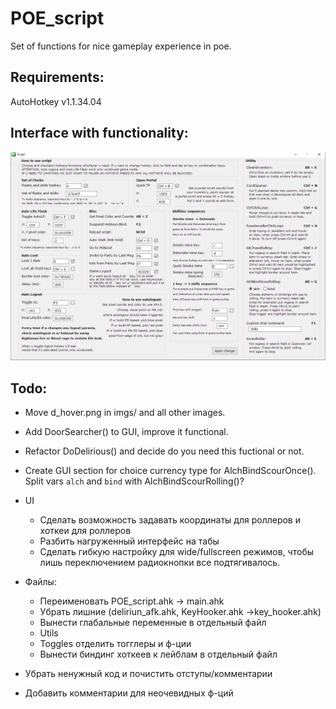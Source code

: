 # POE_script
Set of functions for nice gameplay experience in poe.

## Requirements:
AutoHotkey v1.1.34.04

## Interface with functionality:
<p align="center">
  <img src="imgs/functional.png" width="750" title="Functional">
</p>

## Todo:
- Move d_hover.png in imgs/ and all other images.
- Add DoorSearcher() to GUI, improve it functional.
- Refactor DoDelirious() and decide do you need this fuctional or not.
- Create GUI section for choice currency type for AlchBindScourOnce(). Split vars `alch` and `bind` with AlchBindScourRolling()?

- UI
  - Сделать возможность задавать координаты для роллеров и хоткеи для роллеров
  - Разбить нагруженный интерфейс на табы
  - Сделать гибкую настройку для wide/fullscreen режимов, чтобы лишь переключением радиокнопки все подтягивалось.
- Файлы:
  - Переименовать POE_script.ahk -> main.ahk
  - Убрать лишние (deliriun_afk.ahk, KeyHooker.ahk ->key_hooker.ahk)
  - Вынести глабальные переменные в отдельный файл
  - Utils
  - Toggles отделить тогглеры и ф-ции
  - Вынести биндинг хоткеев к лейблам в отдельный файл
- Убрать ненужный код и почистить отступы/комментарии
- Добавить комментарии для неочевидных ф-ций